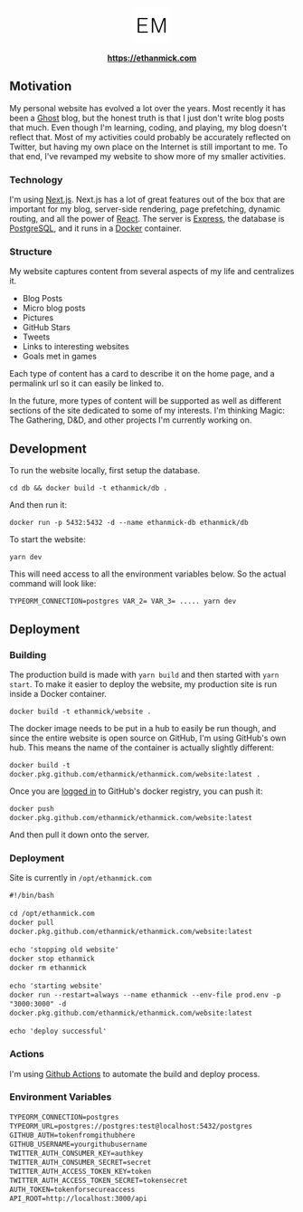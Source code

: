 <p align="center">
  <a aria-label="Ethan Mick" href="https://ethanmick.com">
    <img src="https://raw.githubusercontent.com/ethanmick/ethanmick.com/master/public/favicon.png">
  </a>
</p>

<p align="center">
  <strong>
    <a aria-label="ethanmick.com" href="https://ethanmick.com">
      https://ethanmick.com
    </a>
  </strong>
</p>

## Motivation

My personal website has evolved a lot over the years. Most recently it has been a [Ghost](https://ghost.org/) blog, but the honest truth is that I just don't write blog posts that much. Even though I'm learning, coding, and playing, my blog doesn't reflect that. Most of my activities could probably be accurately reflected on Twitter, but having my own place on the Internet is still important to me. To that end, I've revamped my website to show more of my smaller activities.

### Technology

I'm using [Next.js](https://nextjs.org/). Next.js has a lot of great features out of the box that are important for my blog, server-side rendering, page prefetching, dynamic routing, and all the power of [React](https://reactjs.org/). The server is [Express](https://expressjs.com/), the database is [PostgreSQL](https://www.postgresql.org/), and it runs in a [Docker](https://www.docker.com/) container.

### Structure

My website captures content from several aspects of my life and centralizes it.

- Blog Posts
- Micro blog posts
- Pictures
- GitHub Stars
- Tweets
- Links to interesting websites
- Goals met in games

Each type of content has a card to describe it on the home page, and a permalink url so it can easily be linked to.

In the future, more types of content will be supported as well as different sections of the site dedicated to some of my interests. I'm thinking Magic: The Gathering, D&D, and other projects I'm currently working on.

## Development

To run the website locally, first setup the database.

```
cd db && docker build -t ethanmick/db .
```

And then run it:

```
docker run -p 5432:5432 -d --name ethanmick-db ethanmick/db
```

To start the website:

```
yarn dev
```

This will need access to all the environment variables below. So the actual command will look like:

```
TYPEORM_CONNECTION=postgres VAR_2= VAR_3= ..... yarn dev
```

## Deployment

### Building

The production build is made with `yarn build` and then started with `yarn start`. To make it easier to deploy the website, my production site is run inside a Docker container.

```
docker build -t ethanmick/website .
```

The docker image needs to be put in a hub to easily be run though, and since the entire website is open source on GitHub, I'm using GitHub's own hub. This means the name of the container is actually slightly different:

```
docker build -t docker.pkg.github.com/ethanmick/ethanmick.com/website:latest .
```

Once you are [logged in](https://help.github.com/en/github/managing-packages-with-github-packages/configuring-docker-for-use-with-github-packages#authenticating-to-github-packages) to GitHub's docker registry, you can push it:

```
docker push docker.pkg.github.com/ethanmick/ethanmick.com/website:latest
```

And then pull it down onto the server.

### Deployment

Site is currently in `/opt/ethanmick.com`

```
#!/bin/bash

cd /opt/ethanmick.com
docker pull docker.pkg.github.com/ethanmick/ethanmick.com/website:latest

echo 'stopping old website'
docker stop ethanmick
docker rm ethanmick

echo 'starting website'
docker run --restart=always --name ethanmick --env-file prod.env -p "3000:3000" -d docker.pkg.github.com/ethanmick/ethanmick.com/website:latest

echo 'deploy successful'
```

### Actions

I'm using [Github Actions](https://github.com/ethanmick/ethanmick.com/actions) to automate the build and deploy process.

### Environment Variables

```
TYPEORM_CONNECTION=postgres
TYPEORM_URL=postgres://postgres:test@localhost:5432/postgres
GITHUB_AUTH=tokenfromgithubhere
GITHUB_USERNAME=yourgithubusername
TWITTER_AUTH_CONSUMER_KEY=authkey
TWITTER_AUTH_CONSUMER_SECRET=secret
TWITTER_AUTH_ACCESS_TOKEN_KEY=token
TWITTER_AUTH_ACCESS_TOKEN_SECRET=tokensecret
AUTH_TOKEN=tokenforsecureaccess
API_ROOT=http://localhost:3000/api
```
